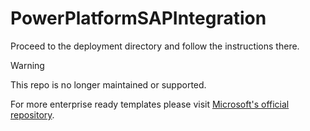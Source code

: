 # PowerPlatformSAPIntegration

Proceed to the deployment directory and follow the instructions there.

> [!WARNING]
> This repo is no longer maintained or supported.

For more enterprise ready templates please visit [Microsoft's official repository](https://github.com/microsoft/Templates-for-Power-Platform).

